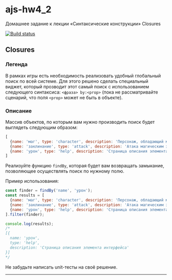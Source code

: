 # ajs-hw4_2
Домашнее задание к лекции «Синтаксические конструкции» Closures

[![Build status](https://ci.appveyor.com/api/projects/status/q7u8s6o5jimj7pt1/branch/master?svg=true)](https://ci.appveyor.com/project/Mistel-77/ajs-hw4-2/branch/master)

##  Closures

### Легенда

В рамках игры есть необходимость реализовать удобный глобальный поиск по всей системе. Для этого решено сделать специальный виджет, который прозводит этот самый поиск с использованием следующего синтаксиса: `<фраза> by:<prop>` (пока не рассматривайте сценарий, что поля `<prop>` может не быть в объекте).

### Описание

Массив объектов, по которым вам нужно производить поиск будет выглядеть следующим образом:
```javascript
[
  {name: 'маг', type: 'character', description: 'Персонаж, обладающий магическими способностями'},
  {name: 'заклинание', type: 'attack', description: 'Атака магическим заклинанием'},
  {name: 'урон', type: 'help', description: 'Страница описания элемента интерфейса'},
]
```

Реализуйте функцию `findBy`, которая будет вам возвращать замыкание, позволяющее осуществлять поиск по нужному полю.

Пример использования:
```javascript
const finder = findBy('name', 'урон');
const results = [
  {name: 'маг', type: 'character', description: 'Персонаж, обладающий магическими способностями'},
  {name: 'заклинание', type: 'attack', description: 'Атака магическим заклинанием'},
  {name: 'урон', type: 'help', description: 'Страница описания элемента интерфейса'},
].filter(finder);

console.log(results);
/*
[{
  name: 'урон',
  type: 'help',
  description: 'Страница описания элемента интерфейса'
}]
*/
```

Не забудьте написать unit-тесты на своё решение.

---


